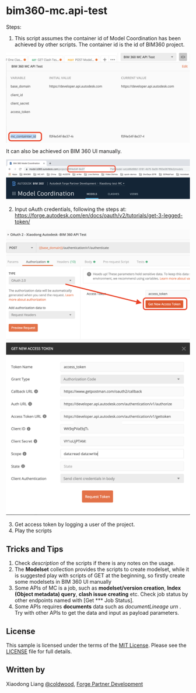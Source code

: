 # bim360-mc.api-test

Steps:
1.	This script assumes the container id of Model Coordination has been achieved by other scripts. The container id is the id of BIM360 project.

  <img src="./help/containterid.png" width="600" align="center"> 

 It can also be achieved on BIM 360 UI manually.

  <img src="./help/projectidinui.png" width="600"> 


2.	Input oAuth credentials, following the steps at: https://forge.autodesk.com/en/docs/oauth/v2/tutorials/get-3-legged-token/ 

 <img src="./help/oAuth2.png" width="600"> 

 <img src="./help/config.png" width="600"> 
 
3.	Get access token by logging a user of the project.
4.	Play the scripts


## Tricks and Tips
1. Check _description_ of the scripts if there is any notes on the usage.
2. The **Modelset** collection provides the scripts to create modelset, while it is suggested play with scripts of GET at the beginning, so firstly create some modelsets in BIM 360 UI manually
3. Some APIs of MC is a job, such as **modelset/version creation**, **Index (Object metadata) query**, **clash issue creating** etc. Check job status by other endpoints named with [Get *** Job Status]. 
4. Some APIs requires **documents** data such as _documentLineage urn_ . Try with other APIs to get the data and input as payload parameters.

## License

This sample is licensed under the terms of the [MIT License](http://opensource.org/licenses/MIT). Please see the [LICENSE](LICENSE) file for full details.

## Written by

Xiaodong Liang [@coldwood](https://twitter.com/coldwood), [Forge Partner Development](http://forge.autodesk.com)
